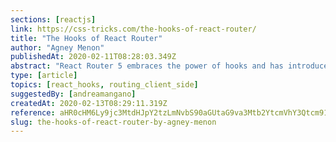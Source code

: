 ```yaml
---
sections: [reactjs]
link: https://css-tricks.com/the-hooks-of-react-router/
title: "The Hooks of React Router"
author: "Agney Menon"
publishedAt: 2020-02-11T08:28:03.349Z
abstract: "React Router 5 embraces the power of hooks and has introduced four different hooks to help with routing. You will find this article useful if you are looking for a quick primer on the new patterns of React Router. But before we look at hooks, we will start off with a new route rendering pattern."
type: [article]
topics: [react_hooks, routing_client_side]
suggestedBy: [andreamangano]
createdAt: 2020-02-13T08:29:11.319Z
reference: aHR0cHM6Ly9jc3MtdHJpY2tzLmNvbS90aGUtaG9va3Mtb2YtcmVhY3Qtcm91dGVyLw
slug: the-hooks-of-react-router-by-agney-menon
---
```

